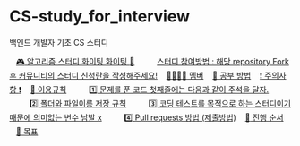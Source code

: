 # CS-study_for_interview
백엔드 개발자 기초 CS 스터디

<div class="SelectMenu-list SelectMenu-list--borderless p-2" style="overscroll-behavior: contain;" data-filterable-for="toc-filter-field" data-filterable-type="substring">
          <a role="menuitem" class="filter-item SelectMenu-item ws-normal wb-break-word line-clamp-2 py-1 text-emphasized" style="-webkit-box-orient: vertical; padding-left: 12px;" data-action="click:readme-toc#blur" data-targets="readme-toc.entries" data-hydro-click="{&quot;event_type&quot;:&quot;repository_toc_menu.click&quot;,&quot;payload&quot;:{&quot;target&quot;:&quot;entry&quot;,&quot;repository_id&quot;:396392201,&quot;originating_url&quot;:&quot;https://github.com/youbeen2798/Algorithm_Study&quot;,&quot;user_id&quot;:62228401}}" data-hydro-click-hmac="54670924386e7cd98ee8d94a83268b6c5eb55ef29024a1a0f4b3d091c8f30b55" href="#-알고리즘-스터디-화이팅-화이팅-"><g-emoji class="g-emoji" alias="video_game" fallback-src="https://github.githubassets.com/images/icons/emoji/unicode/1f3ae.png">🎮</g-emoji> 알고리즘 스터디 화이팅 화이팅 <g-emoji class="g-emoji" alias="confetti_ball" fallback-src="https://github.githubassets.com/images/icons/emoji/unicode/1f38a.png">🎊</g-emoji></a>
          <a role="menuitem" class="filter-item SelectMenu-item ws-normal wb-break-word line-clamp-2 py-1 " style="-webkit-box-orient: vertical; padding-left: 36px;" data-action="click:readme-toc#blur" data-targets="readme-toc.entries" data-hydro-click="{&quot;event_type&quot;:&quot;repository_toc_menu.click&quot;,&quot;payload&quot;:{&quot;target&quot;:&quot;entry&quot;,&quot;repository_id&quot;:396392201,&quot;originating_url&quot;:&quot;https://github.com/youbeen2798/Algorithm_Study&quot;,&quot;user_id&quot;:62228401}}" data-hydro-click-hmac="54670924386e7cd98ee8d94a83268b6c5eb55ef29024a1a0f4b3d091c8f30b55" href="#스터디-참여방법--해당-repository-fork-후-커뮤니티의-스터디-신청란을-작성해주세요">스터디 참여방법 : 해당 repository Fork 후 커뮤니티의 스터디 신청란을 작성해주세요!</a>
          <a role="menuitem" class="filter-item SelectMenu-item ws-normal wb-break-word line-clamp-2 py-1 text-emphasized" style="-webkit-box-orient: vertical; padding-left: 12px;" data-action="click:readme-toc#blur" data-targets="readme-toc.entries" data-hydro-click="{&quot;event_type&quot;:&quot;repository_toc_menu.click&quot;,&quot;payload&quot;:{&quot;target&quot;:&quot;entry&quot;,&quot;repository_id&quot;:396392201,&quot;originating_url&quot;:&quot;https://github.com/youbeen2798/Algorithm_Study&quot;,&quot;user_id&quot;:62228401}}" data-hydro-click-hmac="54670924386e7cd98ee8d94a83268b6c5eb55ef29024a1a0f4b3d091c8f30b55" href="#-멤버"><g-emoji class="g-emoji" alias="family_woman_woman_boy_boy" fallback-src="https://github.githubassets.com/images/icons/emoji/unicode/1f469-1f469-1f466-1f466.png">👩‍👩‍👦‍👦</g-emoji> 멤버</a>
          <a role="menuitem" class="filter-item SelectMenu-item ws-normal wb-break-word line-clamp-2 py-1 text-emphasized" style="-webkit-box-orient: vertical; padding-left: 12px;" data-action="click:readme-toc#blur" data-targets="readme-toc.entries" data-hydro-click="{&quot;event_type&quot;:&quot;repository_toc_menu.click&quot;,&quot;payload&quot;:{&quot;target&quot;:&quot;entry&quot;,&quot;repository_id&quot;:396392201,&quot;originating_url&quot;:&quot;https://github.com/youbeen2798/Algorithm_Study&quot;,&quot;user_id&quot;:62228401}}" data-hydro-click-hmac="54670924386e7cd98ee8d94a83268b6c5eb55ef29024a1a0f4b3d091c8f30b55" href="#-공부-방법"><g-emoji class="g-emoji" alias="blue_book" fallback-src="https://github.githubassets.com/images/icons/emoji/unicode/1f4d8.png">📘</g-emoji> 공부 방법</a>
          <a role="menuitem" class="filter-item SelectMenu-item ws-normal wb-break-word line-clamp-2 py-1 text-emphasized" style="-webkit-box-orient: vertical; padding-left: 12px;" data-action="click:readme-toc#blur" data-targets="readme-toc.entries" data-hydro-click="{&quot;event_type&quot;:&quot;repository_toc_menu.click&quot;,&quot;payload&quot;:{&quot;target&quot;:&quot;entry&quot;,&quot;repository_id&quot;:396392201,&quot;originating_url&quot;:&quot;https://github.com/youbeen2798/Algorithm_Study&quot;,&quot;user_id&quot;:62228401}}" data-hydro-click-hmac="54670924386e7cd98ee8d94a83268b6c5eb55ef29024a1a0f4b3d091c8f30b55" href="#️-주의사항-️"><g-emoji class="g-emoji" alias="exclamation" fallback-src="https://github.githubassets.com/images/icons/emoji/unicode/2757.png">❗️</g-emoji> 주의사항 <g-emoji class="g-emoji" alias="exclamation" fallback-src="https://github.githubassets.com/images/icons/emoji/unicode/2757.png">❗️</g-emoji></a>
          <a role="menuitem" class="filter-item SelectMenu-item ws-normal wb-break-word line-clamp-2 py-1 text-emphasized" style="-webkit-box-orient: vertical; padding-left: 12px;" data-action="click:readme-toc#blur" data-targets="readme-toc.entries" data-hydro-click="{&quot;event_type&quot;:&quot;repository_toc_menu.click&quot;,&quot;payload&quot;:{&quot;target&quot;:&quot;entry&quot;,&quot;repository_id&quot;:396392201,&quot;originating_url&quot;:&quot;https://github.com/youbeen2798/Algorithm_Study&quot;,&quot;user_id&quot;:62228401}}" data-hydro-click-hmac="54670924386e7cd98ee8d94a83268b6c5eb55ef29024a1a0f4b3d091c8f30b55" href="#-이용규칙"><g-emoji class="g-emoji" alias="link" fallback-src="https://github.githubassets.com/images/icons/emoji/unicode/1f517.png">🔗</g-emoji> 이용규칙</a>
          <a role="menuitem" class="filter-item SelectMenu-item ws-normal wb-break-word line-clamp-2 py-1 " style="-webkit-box-orient: vertical; padding-left: 36px;" data-action="click:readme-toc#blur" data-targets="readme-toc.entries" data-hydro-click="{&quot;event_type&quot;:&quot;repository_toc_menu.click&quot;,&quot;payload&quot;:{&quot;target&quot;:&quot;entry&quot;,&quot;repository_id&quot;:396392201,&quot;originating_url&quot;:&quot;https://github.com/youbeen2798/Algorithm_Study&quot;,&quot;user_id&quot;:62228401}}" data-hydro-click-hmac="54670924386e7cd98ee8d94a83268b6c5eb55ef29024a1a0f4b3d091c8f30b55" href="#1️⃣-문제를-푼-코드-첫째줄에는-다음과-같이-주석을-달자"><g-emoji class="g-emoji" alias="one" fallback-src="https://github.githubassets.com/images/icons/emoji/unicode/0031-20e3.png">1️⃣</g-emoji> 문제를 푼 코드 첫째줄에는 다음과 같이 주석을 달자.</a>
          <a role="menuitem" class="filter-item SelectMenu-item ws-normal wb-break-word line-clamp-2 py-1 " style="-webkit-box-orient: vertical; padding-left: 36px;" data-action="click:readme-toc#blur" data-targets="readme-toc.entries" data-hydro-click="{&quot;event_type&quot;:&quot;repository_toc_menu.click&quot;,&quot;payload&quot;:{&quot;target&quot;:&quot;entry&quot;,&quot;repository_id&quot;:396392201,&quot;originating_url&quot;:&quot;https://github.com/youbeen2798/Algorithm_Study&quot;,&quot;user_id&quot;:62228401}}" data-hydro-click-hmac="54670924386e7cd98ee8d94a83268b6c5eb55ef29024a1a0f4b3d091c8f30b55" href="#2️⃣-폴더와-파일이름-저장-규칙"><g-emoji class="g-emoji" alias="two" fallback-src="https://github.githubassets.com/images/icons/emoji/unicode/0032-20e3.png">2️⃣</g-emoji> 폴더와 파일이름 저장 규칙</a>
          <a role="menuitem" class="filter-item SelectMenu-item ws-normal wb-break-word line-clamp-2 py-1 " style="-webkit-box-orient: vertical; padding-left: 36px;" data-action="click:readme-toc#blur" data-targets="readme-toc.entries" data-hydro-click="{&quot;event_type&quot;:&quot;repository_toc_menu.click&quot;,&quot;payload&quot;:{&quot;target&quot;:&quot;entry&quot;,&quot;repository_id&quot;:396392201,&quot;originating_url&quot;:&quot;https://github.com/youbeen2798/Algorithm_Study&quot;,&quot;user_id&quot;:62228401}}" data-hydro-click-hmac="54670924386e7cd98ee8d94a83268b6c5eb55ef29024a1a0f4b3d091c8f30b55" href="#3️⃣-코딩-테스트를-목적으로-하는-스터디이기-때문에-의미없는-변수-남발-x"><g-emoji class="g-emoji" alias="three" fallback-src="https://github.githubassets.com/images/icons/emoji/unicode/0033-20e3.png">3️⃣</g-emoji> 코딩 테스트를 목적으로 하는 스터디이기 때문에 의미없는 변수 남발 x</a>
          <a role="menuitem" class="filter-item SelectMenu-item ws-normal wb-break-word line-clamp-2 py-1 " style="-webkit-box-orient: vertical; padding-left: 36px;" data-action="click:readme-toc#blur" data-targets="readme-toc.entries" data-hydro-click="{&quot;event_type&quot;:&quot;repository_toc_menu.click&quot;,&quot;payload&quot;:{&quot;target&quot;:&quot;entry&quot;,&quot;repository_id&quot;:396392201,&quot;originating_url&quot;:&quot;https://github.com/youbeen2798/Algorithm_Study&quot;,&quot;user_id&quot;:62228401}}" data-hydro-click-hmac="54670924386e7cd98ee8d94a83268b6c5eb55ef29024a1a0f4b3d091c8f30b55" href="#4️⃣-pull-requests-방법-제출방법"><g-emoji class="g-emoji" alias="four" fallback-src="https://github.githubassets.com/images/icons/emoji/unicode/0034-20e3.png">4️⃣</g-emoji> Pull requests 방법 (제출방법)</a>
          <a role="menuitem" class="filter-item SelectMenu-item ws-normal wb-break-word line-clamp-2 py-1 text-emphasized" style="-webkit-box-orient: vertical; padding-left: 12px;" data-action="click:readme-toc#blur" data-targets="readme-toc.entries" data-hydro-click="{&quot;event_type&quot;:&quot;repository_toc_menu.click&quot;,&quot;payload&quot;:{&quot;target&quot;:&quot;entry&quot;,&quot;repository_id&quot;:396392201,&quot;originating_url&quot;:&quot;https://github.com/youbeen2798/Algorithm_Study&quot;,&quot;user_id&quot;:62228401}}" data-hydro-click-hmac="54670924386e7cd98ee8d94a83268b6c5eb55ef29024a1a0f4b3d091c8f30b55" href="#-진행-순서"><g-emoji class="g-emoji" alias="book" fallback-src="https://github.githubassets.com/images/icons/emoji/unicode/1f4d6.png">📖</g-emoji> 진행 순서</a>
          <a role="menuitem" class="filter-item SelectMenu-item ws-normal wb-break-word line-clamp-2 py-1 text-emphasized" style="-webkit-box-orient: vertical; padding-left: 12px;" data-action="click:readme-toc#blur" data-targets="readme-toc.entries" data-hydro-click="{&quot;event_type&quot;:&quot;repository_toc_menu.click&quot;,&quot;payload&quot;:{&quot;target&quot;:&quot;entry&quot;,&quot;repository_id&quot;:396392201,&quot;originating_url&quot;:&quot;https://github.com/youbeen2798/Algorithm_Study&quot;,&quot;user_id&quot;:62228401}}" data-hydro-click-hmac="54670924386e7cd98ee8d94a83268b6c5eb55ef29024a1a0f4b3d091c8f30b55" href="#-목표"><g-emoji class="g-emoji" alias="pushpin" fallback-src="https://github.githubassets.com/images/icons/emoji/unicode/1f4cc.png">📌</g-emoji> 목표</a>
      </div>
